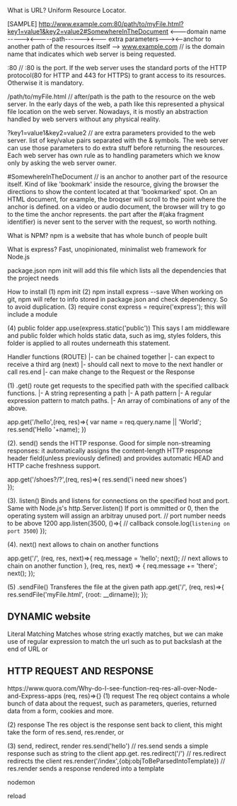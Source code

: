 What is URL?
Uniform Resource Locator.

[SAMPLE] 
http://www.example.com:80/path/to/myFile.html?key1=value1&key2=value2#SomewhereInTheDocument
<---domain name -----><port><-----path------><--- extra parameters---><--anchor to another path of the resources itself -->
www.example.com // is the domain name that indicates which web server is being requested.

:80  // :80 is the port. If the web server uses the standard ports of the HTTP protocol(80 for HTTP and 443 for HTTPS) to grant access to its resources. Otherwise it is mandatory.

/path/to/myFile.html // after/path is the path to the resource on the web server. In the early days of the web, a path like this represented a physical file location on the web server. Nowadays, it is mostly an abstraction handled by web servers without any physical reality.

?key1=value1&key2=value2 // are extra parameters provided to the web server. list of key/value pairs separated with the & symbols. The web server can use those parameters to do extra stuff before returning the resources.
Each web server has own rule as to  handling parameters which we know only by asking the web server owner.

#SomewhereInTheDocument // is an anchor to another part of the resource itself.
Kind of like 'bookmark' inside the resource, giving the browser the directions to show the content located at that 'bookmarked' spot. On an HTML document, for example, the broqser will scroll to the point where the anchor is defined. on a video or audio document, the browser will try to go to the time the anchor represents.
the part after the #(aka fragment identifier) is never sent to the server with the request, so worth nothing.

What is NPM?
npm is a website that has whole bunch of people built

What is express?
Fast, unopinionated, minimalist web framework for Node.js

package.json
npm init will add this file which lists all the dependencies that the project needs

How to install
(1) npm init
(2) npm install express --save
When working on git, npm will refer to info stored in package.json and check dependency. So to avoid duplication.
(3) require
const express = require('express');
this will include a module 

(4) public folder
app.use(express.static('public'))
This says I am middleware and public folder which holds static data, such as img, styles folders, this folder is applied to all routes underneath this statement.

Handler functions (ROUTE)
|- can be chained together
|- can expect to receive a third arg (next)
|- should call next to move to the next handler or call res.end
|- can make change to the Request or the Response



(1) .get()
route get requests to the specified path with the specified callback functions.
  |- A string representing a path
  |- A path pattern
  |- A regular expression pattern to match paths.
  |- An array of combinations of any of the above.

app.get('/hello',(req, res)=>{
    var name = req.query.name || 'World';
    res.send('Hello '+name);
})

(2). send()
sends the HTTP response. Good for simple non-streaming responses: it automatically assigns the content-length HTTP response header field(unless previously defined) and provides automatic HEAD and HTTP cache freshness support.

app.get('/shoes?/?',(req, res)=>{
    res.send('i need new shoes')  
});

(3). listen()
Binds and listens for connections on the specified host and port. Same with Node.js's http.Server.listen()
If port is ommitted or 0, then the operating system will assign an arbitray unused port.
// port number needs to be above 1200
app.listen(3500, ()=>{ // callback
    console.log(`listening on port 3500`)
});

(4). next()
next allows to chain on another functions

app.get('/', (req, res, next)=>{
    req.message = 'hello';
    next(); // next allows to chain on another function
}, 
(req, res, next) => {
    req.message += 'there';
    next();
});

(5) .sendFile()
Transferes the file at the given path
app.get('/', (req, res)=>{
    res.sendFile('myFile.html', {root: __dirname});
});

<h2>DYNAMIC website</h2>


Literal Matching
Matches whose string exactly matches, but we can make use of regular expression
to match the url such as to put backslash at the end of URL or 
<h2> HTTP REQUEST AND RESPONSE </h2>
https://www.quora.com/Why-do-I-see-function-req-res-all-over-Node-and-Express-apps
(req, res)=>{}
(1) request
The req object contains a whole bunch of data about the request, such as parameters, queries, returned data from a form, cookies and more.

(2) response
The res object is the response sent back to client, this might take the form of res.send, res.render, or 

(3) send, redirect, render
res.send('hello') // res.send sends a simple response such as string to the client app.get.
res.redirect('/') // res.redirect redirects the client
res.render('/index',{obj:objToBeParsedIntoTemplate}) // res.render sends a response rendered into a template

nodemon

reload
